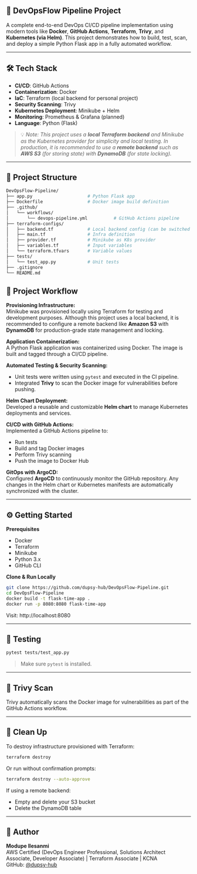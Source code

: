 ## 🚀 DevOpsFlow Pipeline Project

A complete end-to-end DevOps CI/CD pipeline implementation using modern tools like **Docker**, **GitHub Actions**, **Terraform**, **Trivy**, and **Kubernetes (via Helm)**. This project demonstrates how to build, test, scan, and deploy a simple Python Flask app in a fully automated workflow.

---

## 🛠️ Tech Stack

- **CI/CD**: GitHub Actions
- **Containerization**: Docker
- **IaC**: Terraform (local backend for personal project)
- **Security Scanning**: Trivy
- **Kubernetes Deployment**: Minikube + Helm
- **Monitoring**: Prometheus & Grafana (planned)
- **Language**: Python (Flask)

> 💡 _Note: This project uses a **local Terraform backend** and Minikube as the Kubernetes provider for simplicity and local testing. In production, it is recommended to use a **remote backend** such as **AWS S3** (for storing state) with **DynamoDB** (for state locking)._

---

## 🧱 Project Structure

```bash
DevOpsFlow-Pipeline/
├── app.py                     # Python Flask app
├── Dockerfile                 # Docker image build definition
├── .github/
│   └── workflows/
│       └── devops-pipeline.yml          # GitHub Actions pipeline
├── terraform-configs/
│   ├── backend.tf             # Local backend config (can be switched to S3)
│   ├── main.tf                # Infra definition
│   ├── provider.tf            # Minikube as K8s provider
│   ├── variables.tf           # Input variables
│   └── terraform.tfvars       # Variable values
├── tests/
│   └── test_app.py            # Unit tests
├── .gitignore
└── README.md
```

## 🚀 Project Workflow

**Provisioning Infrastructure:**  
Minikube was provisioned locally using Terraform for testing and development purposes. Although this project uses a local backend, it is recommended to configure a remote backend like **Amazon S3** with **DynamoDB** for production-grade state management and locking.

**Application Containerization:**  
A Python Flask application was containerized using Docker. The image is built and tagged through a CI/CD pipeline.

**Automated Testing & Security Scanning:**

- Unit tests were written using `pytest` and executed in the CI pipeline.
- Integrated **Trivy** to scan the Docker image for vulnerabilities before pushing.

**Helm Chart Deployment:**  
Developed a reusable and customizable **Helm chart** to manage Kubernetes deployments and services.

**CI/CD with GitHub Actions:**  
Implemented a GitHub Actions pipeline to:

- Run tests
- Build and tag Docker images
- Perform Trivy scanning
- Push the image to Docker Hub

**GitOps with ArgoCD:**  
Configured **ArgoCD** to continuously monitor the GitHub repository. Any changes in the Helm chart or Kubernetes manifests are automatically synchronized with the cluster.

---

## ⚙️ Getting Started

**Prerequisites**

- Docker
- Terraform
- Minikube
- Python 3.x
- GitHub CLI

**Clone & Run Locally**

```bash
git clone https://github.com/dupsy-hub/DevOpsFlow-Pipeline.git
cd DevOpsFlow-Pipeline
docker build -t flask-time-app .
docker run -p 8080:8080 flask-time-app
```

Visit: http://localhost:8080

---

## 🧪 Testing

```bash
pytest tests/test_app.py
```

> Make sure `pytest` is installed.

---

## 🔐 Trivy Scan

Trivy automatically scans the Docker image for vulnerabilities as part of the GitHub Actions workflow.

---

## 🧹 Clean Up

To destroy infrastructure provisioned with Terraform:

```bash
terraform destroy
```

Or run without confirmation prompts:

```bash
terraform destroy --auto-approve
```

If using a remote backend:

- Empty and delete your S3 bucket
- Delete the DynamoDB table

---

## 👤 Author

**Modupe Ilesanmi**  
AWS Certified (DevOps Engineer Professional, Solutions Architect Associate, Developer Associate) | Terraform Associate | KCNA  
GitHub: [@dupsy-hub](https://github.com/dupsy-hub)
